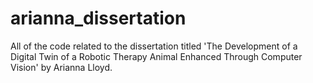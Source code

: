 # arianna_dissertation
All of the code related to the dissertation titled 'The Development of a Digital Twin of a Robotic Therapy Animal Enhanced Through Computer Vision' by Arianna Lloyd.
